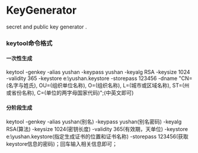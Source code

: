 # KeyGenerator
secret and public key generator . 

### keytool命令格式

#### 一次性生成

keytool -genkey -alias yushan -keypass yushan -keyalg RSA -keysize 1024 -validity 365 -keystore e:\yushan.keystore -storepass 123456 -dname "CN=(名字与姓氏), OU=(组织单位名称), O=(组织名称), L=(城市或区域名称), ST=(州或省份名称), C=(单位的两字母国家代码)";(中英文即可)

#### 分阶段生成

keytool -genkey -alias yushan(别名) -keypass yushan(别名密码) -keyalg RSA(算法) -keysize 1024(密钥长度) -validity 365(有效期，天单位) -keystore e:\yushan.keystore(指定生成证书的位置和证书名称) -storepass 123456(获取keystore信息的密码)；回车输入相关信息即可；

    


